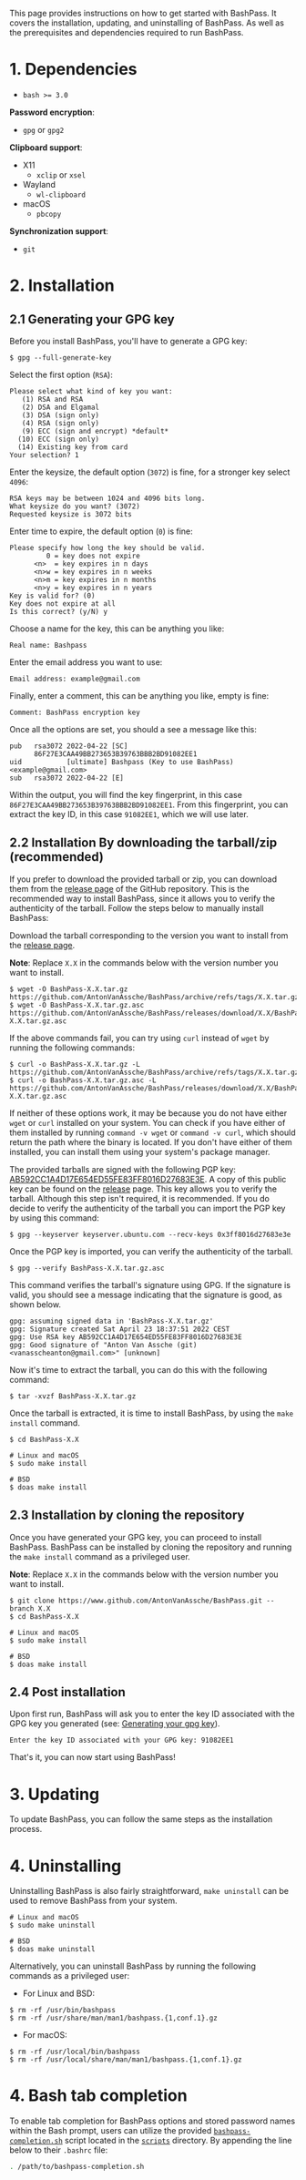 This page provides instructions on how to get started with BashPass.
It covers the installation, updating, and uninstalling of BashPass.
As well as the prerequisites and dependencies required to run BashPass.

# 1. Dependencies

-   `bash >= 3.0`

**Password encryption**:

-   `gpg` or `gpg2`

**Clipboard support**:

-   X11
    -   `xclip` or `xsel`
-   Wayland
    -   `wl-clipboard`
-   macOS
    -   `pbcopy`

**Synchronization support**:

-   `git`

# 2. Installation

## 2.1 Generating your GPG key

Before you install BashPass, you'll have to generate a GPG key:

```console
$ gpg --full-generate-key
```

Select the first option (`RSA`):

```
Please select what kind of key you want:
   (1) RSA and RSA
   (2) DSA and Elgamal
   (3) DSA (sign only)
   (4) RSA (sign only)
   (9) ECC (sign and encrypt) *default*
  (10) ECC (sign only)
  (14) Existing key from card
Your selection? 1
```

Enter the keysize, the default option (`3072`) is fine, for a stronger key select `4096`:

```
RSA keys may be between 1024 and 4096 bits long.
What keysize do you want? (3072)
Requested keysize is 3072 bits
```

Enter time to expire, the default option (`0`) is fine:

```
Please specify how long the key should be valid.
         0 = key does not expire
      <n>  = key expires in n days
      <n>w = key expires in n weeks
      <n>m = key expires in n months
      <n>y = key expires in n years
Key is valid for? (0)
Key does not expire at all
Is this correct? (y/N) y
```

Choose a name for the key, this can be anything you like:

```
Real name: Bashpass
```

Enter the email address you want to use:

```
Email address: example@gmail.com
```

Finally, enter a comment, this can be anything you like, empty is fine:

```
Comment: BashPass encryption key
```

Once all the options are set, you should a see a message like this:

```
pub   rsa3072 2022-04-22 [SC]
      86F27E3CAA49BB273653B39763BBB2BD91082EE1
uid           [ultimate] Bashpass (Key to use BashPass) <example@gmail.com>
sub   rsa3072 2022-04-22 [E]
```

Within the output, you will find the key fingerprint, in this case `86F27E3CAA49BB273653B39763BBB2BD91082EE1`.
From this fingerprint, you can extract the key ID, in this case `91082EE1`, which we will use later.

## 2.2 Installation By downloading the tarball/zip (recommended)

If you prefer to download the provided tarball or zip, you can download them from the [release page](https://github.com/AntonVanAssche/BashPass/releases/latest/) of the GitHub repository.
This is the recommended way to install BashPass, since it allows you to verify the authenticity of the tarball.
Follow the steps below to manually install BashPass:

Download the tarball corresponding to the version you want to install from the [release page](https://github.com/AntonVanAssche/BashPass/releases/latest/).

**Note**: Replace `X.X` in the commands below with the version number you want to install.

```console
$ wget -O BashPass-X.X.tar.gz https://github.com/AntonVanAssche/BashPass/archive/refs/tags/X.X.tar.gz
$ wget -O BashPass-X.X.tar.gz.asc https://github.com/AntonVanAssche/BashPass/releases/download/X.X/BashPass-X.X.tar.gz.asc
```

If the above commands fail, you can try using `curl` instead of `wget` by running the following commands:

```console
$ curl -o BashPass-X.X.tar.gz -L https://github.com/AntonVanAssche/BashPass/archive/refs/tags/X.X.tar.gz
$ curl -o BashPass-X.X.tar.gz.asc -L https://github.com/AntonVanAssche/BashPass/releases/download/X.X/BashPass-X.X.tar.gz.asc
```

If neither of these options work, it may be because you do not have either `wget` or `curl` installed on your system.
You can check if you have either of them installed by running `command -v wget` or `command -v curl`, which should return the path where the binary is located.
If you don't have either of them installed, you can install them using your system's package manager.

The provided tarballs are signed with the following PGP key: [AB592CC1A4D17E654ED55FE83FF8016D27683E3E](https://keyserver.ubuntu.com/pks/lookup?search=0x3ff8016d27683e3e&op=vindex).
A copy of this public key can be found on the [release](https://github.com/AntonVanAssche/BashPass/releases/download/3.0/BashPass-3.0.pub) page.
This key allows you to verify the tarball.
Although this step isn't required, it is recommended.
If you do decide to verify the authenticity of the tarball you can import the PGP key by using this command:

```console
$ gpg --keyserver keyserver.ubuntu.com --recv-keys 0x3ff8016d27683e3e
```

Once the PGP key is imported, you can verify the authenticity of the tarball.

```console
$ gpg --verify BashPass-X.X.tar.gz.asc
```

This command verifies the tarball's signature using GPG. If the signature is valid, you should see a message indicating that the signature is good, as shown below.

```
gpg: assuming signed data in 'BashPass-X.X.tar.gz'
gpg: Signature created Sat April 23 18:37:51 2022 CEST
gpg: Use RSA key AB592CC1A4D17E654ED55FE83FF8016D27683E3E
gpg: Good signature of "Anton Van Assche (git) <vanasscheanton@gmail.com>" [unknown]
```

Now it's time to extract the tarball, you can do this with the following command:

```console
$ tar -xvzf BashPass-X.X.tar.gz
```

Once the tarball is extracted, it is time to install BashPass, by using the `make install` command.

```console
$ cd BashPass-X.X

# Linux and macOS
$ sudo make install

# BSD
$ doas make install
```

## 2.3 Installation by cloning the repository

Once you have generated your GPG key, you can proceed to install BashPass.
BashPass can be installed by cloning the repository and running the `make install` command as a privileged user.

**Note**: Replace `X.X` in the commands below with the version number you want to install.

```console
$ git clone https://www.github.com/AntonVanAssche/BashPass.git --branch X.X
$ cd BashPass-X.X

# Linux and macOS
$ sudo make install

# BSD
$ doas make install
```

## 2.4 Post installation

Upon first run, BashPass will ask you to enter the key ID associated with the GPG key you generated (see: [Generating your gpg key](#generating-your-gpg-key)).

```
Enter the key ID associated with your GPG key: 91082EE1
```

That's it, you can now start using BashPass!

# 3. Updating

To update BashPass, you can follow the same steps as the installation process.

# 4. Uninstalling

Uninstalling BashPass is also fairly straightforward, `make uninstall` can be used to remove BashPass from your system.

```console
# Linux and macOS
$ sudo make uninstall

# BSD
$ doas make uninstall
```

Alternatively, you can uninstall BashPass by running the following commands as a privileged user:

-   For Linux and BSD:

```console
$ rm -rf /usr/bin/bashpass
$ rm -rf /usr/share/man/man1/bashpass.{1,conf.1}.gz
```

-   For macOS:

```console
$ rm -rf /usr/local/bin/bashpass
$ rm -rf /usr/local/share/man/man1/bashpass.{1,conf.1}.gz
```

# 4. Bash tab completion

To enable tab completion for BashPass options and stored password names within the Bash prompt,
users can utilize the provided [`bashpass-completion.sh`](https://github.com/AntonVanAssche/BashPass/blob/master/scripts/bashpass-completion.sh)
script located in the [`scripts`](https://github.com/AntonVanAssche/BashPass/tree/master/scripts) directory.
By appending the line below to their `.bashrc` file:

```bash
. /path/to/bashpass-completion.sh
```
